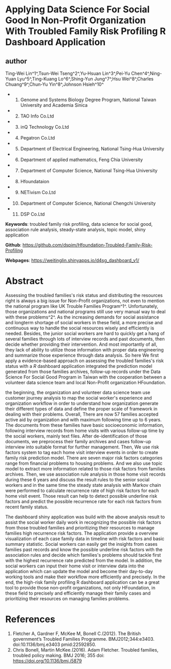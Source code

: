 
# Applying Data Science For Social Good In Non-Profit Organization With Troubled Family Risk Profiling R Dashboard Application

## author
Ting-Wei Lin^1^,Tsun-Wei Tseng^2^,Yu-Hsuan Lin^3^,Pei-Yu Chen^4^,Ning-Yuan Lyu^5^,Ting-Kuang Lo^6^,Shing-Yun Jung^7^,Hsu Wei^8^,Charles Chuang^9^,Chun-Yu Yin^8^,Johnson Hsieh^10^


- 1. Genome and Systems Biology Degree Program, National Taiwan University and Academia Sinica
- 2. TAO Info Co.Ltd
- 3. inQ Technology Co.Ltd
- 4. Pegatron Co.Ltd
- 5. Department of Electrical Engineering, National Tsing-Hua University
- 6. Department of applied mathematics, Feng Chia University
- 7. Department of Computer Science, National Tsing-Hua University
- 8. Hfoundataion
- 9. NETivism Co.Ltd
- 10. Department of Computer Science, National Chengchi University
- 11. DSP Co.Ltd

**Keywords**:  troubled family risk profiling, data science for social good, association rule analysis, steady-state analysis, topic model, shiny application

**Github**: https://github.com/dspim/Hfoundation-Troubled-Family-Risk-Profiling

**Webpages**:  https://weitinglin.shinyapps.io/d4sg_dashboard_v1/


# Abstract

Assessing the troubled families's risk status and distributing the resources right is always a big issue for Non-Profit organizations, not even to mention the national program like UK Trouble Families Program^1^. Unfortunately, those organizations and national programs still use very manual way to deal with these problems^2^. As the increasing demands for social assistance and longterm shortage of social workers in these field, a more precise and continuous way to handle the social resources wisely and efficiently is needed. Besides, the junior social workers are hard to quickly get a hang of several families through lots of interview records and past documents, then decide whether providing their intervention. And most importantly of all, they lack of ability to utilize those information with proper data engineering and summarize those experience through data analysis. So here We first apply a evidence-based approach on assessing the troubled families's risk status with a *R* dashboard application integrated the prediction model generated from those families archives, follow-up records under the Data Science For Social Good Program in Taiwan with the cooperation between a volunteer data science team and local Non-Profit organization HFoundation.

 the beginning, the organization and volunteer data science team use customer journey analysis to map the social worker's experience and organization workflow in order to understand how organization generate their different types of data and define the proper scale of framework in dealing with their problems. Overall, There are now 57 families accepted active aid by organization and with maximum following time up to 6 years. The documents from these families have basic socioeconomic  information, following interview records from home visits with various follow-up time by the social workers, mainly text files. After de-identification of those documents, we preprocess their family archives and cases follow-up interview into suitable format for further management. Then, We use risk factors system to tag each home visit interview events in order to create family risk prediction model. There are seven major risk factors categories range from financial problems to housing problems. And we also use topic model to extract more information related to those risk factors from families archives. Then, we use association rule analysis in those home visit records during these 6 years and discuss the result rules to the senior social workers and in the same time the steady state analysis with Markov chain were performed to calculate recurrence rate of high risk factors for each home visit event. Those result can help to detect possible underline risk factors and predict the possible recurrence rate for each risk factors from recent family status.

 The dashboard shiny application was build with the above analysis result to assist the social worker daily work in recognizing the possible risk factors from those troubled families and prioritizing their resources to manage families high recurrence risk factors. The application provide a overview visualization of each case family data in timeline with risk factors and basic summary statistic. Social workers can easily get the insights from cases families past records and know the possible underline risk factors with the association rules and decide which families's problems should tackle first with the highest recurrence rate predicted from the model. In addition, the social workers can input their home visit or interview data into the application which can update the model and become their day-to-day working tools and make their workflow more efficiently and precisely. In the end, the high-risk family profiling R dashboard application can be a great tool to provide those non-profit organizations, not only HFoundation, in these field to precisely and efficiently manage their family cases and prioritizing their resources on managing families problems.



# References
1. Fletcher A, Gardner F, McKee M, Bonell C.(2012). The British government’s Troubled Families Programme. BMJ2012;344:e3403. doi:10.1136/bmj.e3403 pmid:22592850.
2. Chris Bonell, Martin McKee.(2016). Adam Fletcher. Troubled families, troubled policy making. BMJ 2016; 355 doi: https://doi.org/10.1136/bmj.i5879
